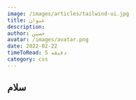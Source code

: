 ```yaml
---
image: /images/articles/tailwind-ui.jpg
title: عنوان
description:
author: حسین
avatar: /images/avatar.png
date: 2022-02-22
timeToRead: 5 دقیقه
category: css
---
```


## سلام
